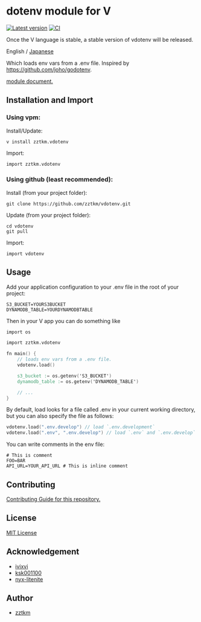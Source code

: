 # dotenv module for V
[![Latest version][version-badge]][version-url] [![CI](https://github.com/zztkm/vdotenv/actions/workflows/ci.yml/badge.svg?branch=main)](https://github.com/zztkm/vdotenv/actions/workflows/ci.yml)

Once the V language is stable, a stable version of vdotenv will be released.

English
/ [Japanese](./docs/README_ja.md)

Which loads env vars from a .env file.
Inspired by https://github.com/joho/godotenv.


[module document.](docs/vdotenv.md)

## Installation and Import

### Using vpm:

Install/Update:
```
v install zztkm.vdotenv
```

Import:
```v
import zztkm.vdotenv
```

### Using github (least recommended):

Install (from your project folder):
```
git clone https://github.com/zztkm/vdotenv.git
```

Update (from your project folder):
```
cd vdotenv
git pull
```

Import:
```
import vdotenv
```

## Usage

Add your application configuration to your .env file in the root of your project:
```
S3_BUCKET=YOURS3BUCKET
DYNAMODB_TABLE=YOURDYNAMODBTABLE
```

Then in your V app you can do something like

```v
import os

import zztkm.vdotenv

fn main() {
    // loads env vars from a .env file.
    vdotenv.load()

    s3_bucket := os.getenv('S3_BUCKET')
    dynamodb_table := os.getenv('DYNAMODB_TABLE')

    // ...
}
```
By default, load looks for a file called .env in your current working directory, but you can also specify the file as follows:
```v
vdotenv.load(".env.develop") // load `.env.development`
vdotenv.load(".env", ".env.develop") // load `.env` and `.env.develop`
```

You can write comments in the env file:
```
# This is comment
FOO=BAR
API_URL=YOUR_API_URL # This is inline comment
```

## Contributing

[Contributing Guide for this repository.](docs/CONTRIBUTING.md)

## License

[MIT License](LICENSE.txt)

[docs]: https://github.com/zztkm/vdotenv
[version-badge]: https://img.shields.io/github/v/release/zztkm/vdotenv?logo=github&logoColor=white
[version-url]: https://github.com/zztkm/vdotenv/releases/latest
[workflow-badge]: https://img.shields.io/github/workflow/status/zztkm/vdotenv/CI?label=test&logo=github&logoColor=white
[workflow-url]: https://github.com/zztkm/vdotenv/actions?query=workflow%3ACI

## Acknowledgement

- [ivixvi](https://github.com/ivixvi)
- [ksk001100](https://github.com/ksk001100)
- [nyx-litenite](https://github.com/nyx-litenite)

## Author

- [zztkm](https://github.com/zztkm/vdotenv)